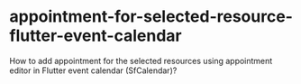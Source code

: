 # appointment-for-selected-resource-flutter-event-calendar
How to add appointment for the selected resources using appointment editor in Flutter event calendar (SfCalendar)?
